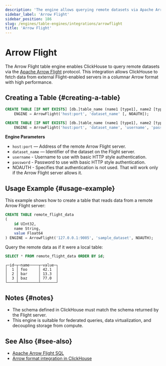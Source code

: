 ```yaml
---
description: 'The engine allows querying remote datasets via Apache Arrow Flight.'
sidebar_label: 'Arrow Flight'
sidebar_position: 186
slug: /engines/table-engines/integrations/arrowflight
title: 'Arrow Flight'
---
```


# Arrow Flight

The Arrow Flight table engine enables ClickHouse to query remote datasets via the [Apache Arrow Flight](https://arrow.apache.org/docs/format/Flight.html) protocol.
This integration allows ClickHouse to fetch data from external Flight-enabled servers in a columnar Arrow format with high performance.

## Creating a Table {#creating-a-table}

```sql
CREATE TABLE [IF NOT EXISTS] [db.]table_name (name1 [type1], name2 [type2], ...)
    ENGINE = ArrowFlight('host:port', 'dataset_name' [, NOAUTH]);

CREATE TABLE [IF NOT EXISTS] [db.]table_name (name1 [type1], name2 [type2], ...)
    ENGINE = ArrowFlight('host:port', 'dataset_name', 'username', 'password');
```

**Engine Parameters**

* `host:port` — Address of the remote Arrow Flight server.
* `dataset_name` — Identifier of the dataset on the Flight server.
* `username` - Username to use with basic HTTP style authentication.
* `password` - Password to use with basic HTTP style authentication.
* NOAUTH - Specifies that authentication is not used. That will work only if the Arrow Flight server allows it.

## Usage Example {#usage-example}

This example shows how to create a table that reads data from a remote Arrow Flight server:

```sql
CREATE TABLE remote_flight_data
(
    id UInt32,
    name String,
    value Float64
) ENGINE = ArrowFlight('127.0.0.1:9005', 'sample_dataset', NOAUTH);
```

Query the remote data as if it were a local table:

```sql
SELECT * FROM remote_flight_data ORDER BY id;
```

```text
┌─id─┬─name────┬─value─┐
│  1 │ foo     │ 42.1  │
│  2 │ bar     │ 13.3  │
│  3 │ baz     │ 77.0  │
└────┴─────────┴───────┘
```

## Notes {#notes}

* The schema defined in ClickHouse must match the schema returned by the Flight server.
* This engine is suitable for federated queries, data virtualization, and decoupling storage from compute.

## See Also {#see-also}

* [Apache Arrow Flight SQL](https://arrow.apache.org/docs/format/FlightSql.html)
* [Arrow format integration in ClickHouse](/interfaces/formats/Arrow)
